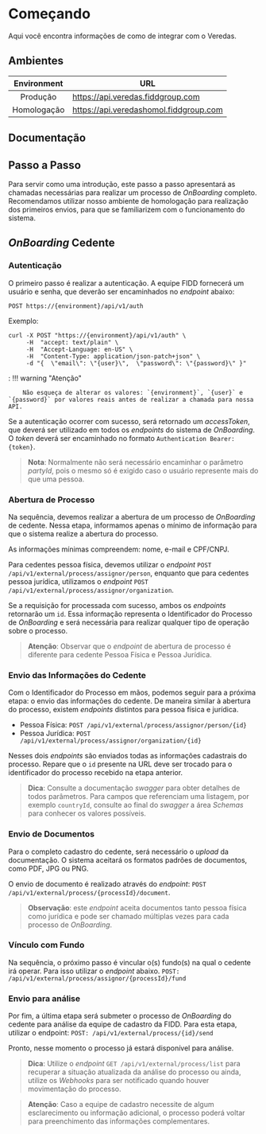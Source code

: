 # Começando

Aqui você encontra informações de como de integrar com o Veredas.

## Ambientes

| Environment | URL                                    |
|:-----------:|----------------------------------------|
| Produção    | https://api.veredas.fiddgroup.com      |
| Homologação | https://api.veredashomol.fiddgroup.com |

## Documentação 

<swagger-ui src="https://apipreprod.veredashomol.fiddgroup.com/swagger/v1.0-external/swagger.json" validatorUrl="none"/>

## Passo a Passo
 
Para servir como uma introdução, este passo a passo apresentará as chamadas necessárias para realizar um processo de *OnBoarding* completo. Recomendamos utilizar nosso ambiente de homologação para realização dos primeiros envios, para que se familiarizem com o funcionamento do sistema.


## *OnBoarding* Cedente

 

### Autenticação

 
O primeiro passo é realizar a autenticação. A equipe FIDD fornecerá um usuário e senha, que deverão ser encaminhados no *endpoint* abaixo:

```http
POST https://{environment}/api/v1/auth
```

Exemplo:

```curl
curl -X POST "https://{environment}/api/v1/auth" \
	 -H  "accept: text/plain" \
	 -H  "Accept-Language: en-US" \
	 -H  "Content-Type: application/json-patch+json" \
	 -d "{  \"email\": \"{user}\",  \"password\": \"{password}\" }"
```

:   !!! warning "Atenção"

        Não esqueça de alterar os valores: `{environment}`, `{user}` e `{password}` por valores reais antes de realizar a chamada para nossa API.
		
 
Se a autenticação ocorrer com sucesso, será retornado um *accessToken*, que deverá ser utilizado em todos os *endpoints* do sistema de *OnBoarding*. O *token* deverá ser encaminhado no formato `Authentication Bearer: {token}`.
 
> **Nota**: Normalmente não será necessário encaminhar o parâmetro *partyId*, pois o mesmo só é exigido caso o usuário represente mais do que uma pessoa.


### Abertura de Processo

Na sequência, devemos realizar a abertura de um processo de *OnBoarding* de cedente. Nessa etapa,  informamos apenas o mínimo de informação para que o sistema realize a abertura do processo.


As informações mínimas compreendem: nome, e-mail e CPF/CNPJ.
 

Para cedentes pessoa física, devemos utilizar o *endpoint* `POST /api/v1/external/process/assignor/person`, enquanto que para cedentes pessoa jurídica, utilizamos o *endpoint* `POST /api/v1/external/process/assignor/organization`.
 

Se a requisição for processada com sucesso,  ambos os *endpoints* retornarão um `id`. Essa informação representa o Identificador do Processo de *OnBoarding* e será necessária para realizar qualquer tipo de operação sobre o processo.
 
> **Atenção**: Observar que o *endpoint* de abertura de processo é diferente para cedente Pessoa Física e Pessoa Jurídica.


### Envio das Informações do Cedente
 

Com o Identificador do Processo em mãos, podemos seguir para a próxima etapa: o envio das informações do cedente. De maneira similar à abertura do processo, existem *endpoints* distintos para pessoa física e jurídica.

* Pessoa Física: `POST /api/v1/external/process/assignor/person/{id}`
* Pessoa Jurídica: `POST /api/v1/external/process/assignor/organization/{id}`

Nesses dois *endpoints* são enviados todas as informações cadastrais do processo. Repare que o `id` presente na URL deve ser trocado para o identificador do processo recebido na etapa anterior.

> **Dica**: Consulte a documentação *swagger* para obter detalhes de todos parâmetros. Para campos que referenciam uma listagem, por exemplo `countryId`, consulte ao final do *swagger* a área *Schemas* para conhecer os valores possíveis.


### Envio de Documentos


Para o completo cadastro do cedente, será necessário o *upload* da documentação. O sistema aceitará os formatos padrões de documentos, como PDF, JPG ou PNG.


O envio de documento é realizado através do *endpoint*: `POST /api/v1/external/process/{processId}/document`.


> **Observação**: este *endpoint* aceita documentos tanto pessoa física como jurídica e pode ser chamado múltiplas vezes para cada processo de *OnBoarding*.

### Vínculo com Fundo


Na sequência, o próximo passo é vincular o(s) fundo(s) na qual o cedente irá operar. Para isso utilizar o *endpoint* abaixo.
`POST: /api/v1/external/process/assignor/{processId}/fund`

 
### Envio para análise

 
Por fim, a última etapa será submeter o processo de *OnBoarding* do cedente para análise da equipe de cadastro da FIDD. Para esta etapa, utilizar o endpoint:
`POST: /api/v1/external/process/{id}/send`

 
Pronto, nesse momento o processo já estará disponível para análise.

 
> **Dica**: Utilize o *endpoint* `GET /api/v1/external/process/list` para recuperar a situação atualizada da análise do processo ou ainda, utilize os *Webhooks* para ser notificado quando houver movimentação do processo.

 
> **Atenção**: Caso a equipe de cadastro necessite de algum esclarecimento ou informação adicional, o processo poderá voltar para preenchimento das informações complementares.
